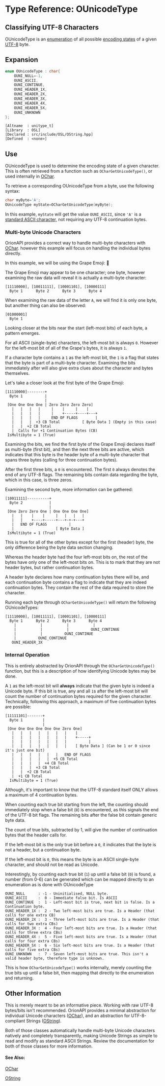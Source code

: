 # Type Reference: OUnicodeType
## Classifying UTF-8 Characters
OUnicodeType is an [enumeration](https://en.wikipedia.org/wiki/Enumerated_type) of all possible [encoding states](https://en.wikipedia.org/wiki/UTF-8#Encoding)
of a given [UTF-8](https://en.wikipedia.org/wiki/UTF-8) byte.

## Expansion
```cpp
enum OUnicodeType : char{
	OUNI_NULL=-1,
	OUNI_ASCII,
	OUNI_CONTINUE,
	OUNI_HEADER_1X,
	OUNI_HEADER_2X,
	OUNI_HEADER_3X,
	OUNI_HEADER_4X,
	OUNI_HEADER_5X,
	OUNI_UNKNOWN
};
```
```
[Altname  : unitype_t]
[Library  : OSL]
[Declared : src/include/OSL/OString.hpp]
[Defined  : <none>]
```

## Use
OUnicodeType is used to determine the encoding state of a given character. This is often retrieved from a function such as  `OCharGetUnicodeType()`,
or used internally in [OChar](https://github.com/RosettaHS/OrionAPI/blob/main/docs/Type%20Reference/OChar.md).

To retrieve a corresponding OUnicodeType from a byte, use the following syntax:
```cpp
char myByte='A';
OUnicodeType myState=OCharGetUnicodeType(myByte);
```
In this example, `myState` will get the value `OUNI_ASCII`, since `'A'` is a [standard ASCII character,](https://en.wikipedia.org/wiki/ASCII)
not requiring any UTF-8 continuation bytes.

### Multi-byte Unicode Characters
OrionAPI provides a correct way to handle multi-byte characters with [OChar](https://github.com/RosettaHS/OrionAPI/blob/main/docs/Type%20Reference/OChar.md). however this example will focus on handling the individual bytes directly.

In this example, we will be using the Grape Emoji: 🍇

The Grape Emoji may appear to be one character; one byte, however examining the raw data will reveal it is actually a multi-byte character:
```
[11110000], [10011111], [10001101], [10000111]
  Byte 1      Byte 2      Byte 3      Byte 4  
```
When examining the raw data of the letter `A`, we will find it is only one byte, but another thing can also be observed:
```
[01000001]
  Byte 1  
```
Looking closer at the bits near the start (left-most bits) of each byte, a pattern emerges.

For all ASCII (single-byte) characters, the left-most bit is always `0`.
However for the left-most bit of all of the Grape's bytes, it is always `1`.

If a character byte contains a `1` as the left-most bit, the `1` is a flag that states that the byte is part of a multi-byte character.
Examining the bits immediately after will also give extra clues about the character and bytes themselves.

Let's take a closer look at the first byte of the Grape Emoji:
```
[11110000]--------+
  Byte 1          |
                  |
 [One One One One | Zero Zero Zero Zero]
   |   |   |   |     |    |     |    |
   |   |   |   |     |    +-----+----+---+
   |   |   |   |     END OF FLAGS        |
   |   |   |  +3 CB Total          [ Byte Data ] (Empty in this case)
   |   |  +2 CB Total
   |  Calls for +1 Continuation Bytes (CB)
 IsMultibyte = 1 (True)
```
Examining the bits, we find the first byte of the Grape Emoji declares itself as multi-byte (first bit),
and then the next three bits are active, which indicates that this byte is the header byte of a multi-byte character that spans three bytes (calling for three continuation bytes).

After the first three bits, a `0` is encountered. The first `0` always denotes the end of any UTF-8 flags. The remaining bits contain data regarding the byte,
which in this case, is three zeros.

Examining the second byte, more information can be gathered:
```
[10011111]----------+
  Byte 2            |
                    |
 [One Zero Zero One | One One One One]
   |   |    |    |     |   |   |   |
   |   |    +----+-----+---+-+-+---+
   |   END OF FLAGS          |
   |                   [ Byte Data ]
 IsMultibyte = 1 (True)
```
This is true for all of the other bytes except for the first (header) byte, the only difference being the byte data section changing.

Whereas the header byte had the four left-most bits on, the rest of the bytes have only one of the left-most bits on.
This is to mark that they are not header bytes, but rather continuation bytes.

A header byte declares how many continuation bytes there will be, and each continuation byte contains a flag to indicate that they are indeed continuation bytes.
They contain the rest of the data required to store the character.

Running each byte through `OCharGetUnicodeType()` will return the following OUnicodeTypes:
```
[11110000], [10011111], [10001101], [10000111]
  Byte 1      Byte 2      Byte 3      Byte 4  
    |           |           |           |
    |           |           |          OUNI_CONTINUE
    |           |          OUNI_CONTINUE
    |          OUNI_CONTINUE
   OUNI_HEADER_3X
```
### Internal Operation
This is entirely abstracted by OrionAPI through the `OCharGetUnicodeType()` function, but this is a description of how identifying Unicode bytes may be done.

A `1` as the left-most bit will **always** indicate that the given byte is indeed a Unicode byte.
If this bit is true, any and all `1`s after the left-most bit will count the number of continuation bytes required for the given character.
Technically, following this approach, a maximum of five continuation bytes are possible:
```
[11111101]-------+
  Byte 1         |
                 |
 [One One One One One One Zero One]
   |   |   |   |   |   |   |    |
   |   |   |   |   |   |   |    +-----+
   |   |   |   |   |   |   |          |
   |   |   |   |   |   |   |    [ Byte Data ] (Can be 1 or 0 since it's just one bit)
   |   |   |   |   |   |   END OF FLAGS
   |   |   |   |   |  +5 CB Total
   |   |   |   |  +4 CB Total
   |   |   |  +3 CB Total
   |   |  +2 CB Total
   |  +1 CB Total
  IsMultibyte = 1 (True)
```
Although, it's important to know that the UTF-8 standard itself ONLY allows a maximum of 4 continuation bytes.

When counting each true bit starting from the left, the counting should immediately stop when a false bit (`0`) is encountered, as this signals the end of the UTF-8 bit flags.
The remaining bits after the false bit contain generic byte data.

The count of true bits, subtracted by 1, will give the number of continuation bytes that the header calls for.

If the left-most bit is the only true bit before a `0`, it indicates that the byte is not a header, but a continuation byte.

If the left-most bit is `0`, this means the byte is an ASCII single-byte character, and should not be read as Unicode.

Interestingly, by counting each true bit (`1`) up until a false bit (`0`) is found, a number (from 0-6) can be generated which can be mapped directly to an enumeration as is done with OUnicodeType
```
OUNI_NULL      : -1 - Uninitialised, NULL byte.
OUNI_ASCII     :  0 - Immediate false bit. Is ASCII
OUNI_CONTINUE  :  1 - Left-most bit is true, next bit is false. Is a Continuation byte.
OUNI_HEADER_1X :  2 - Two left-most bits are true. Is a Header (that calls for one extra CB)
OUNI_HEADER_2X :  3 - Three left-most bits are true. Is a Header (that calls for two extra CBs)
OUNI_HEADER_3X :  4 - Four left-most bits are true. Is a Header (that calls for three extra CBs)
OUNI_HEADER_4X :  5 - Five left-most bits are true. Is a Header (that calls for four extra CBs)
OUNI_HEADER_5X :  6 - Six left-most bits are true. Is a Header (that calls for five extra CBs)
OUNI_UNKNOWN   :  7 - Seven left-most bits are true. This isn't a valid header byte, therefore type is unknown.
```
This is how `OCharGetUnicodeType()` works internally, merely counting the true bits up until a false bit, then mapping that directly to the enumeration and returning. 
## Other Information
This is merely meant to be an informative piece. Working with raw UTF-8 bytes/bits isn't recommended.
OrionAPI provides a minimal abstraction for individual Unicode characters ([OChar](https://github.com/RosettaHS/OrionAPI/blob/main/docs/Type%20Reference/OChar.md)), and an abstraction for UTF-8-compliant Strings ([OString](https://github.com/RosettaHS/OrionAPI/blob/main/docs/Type%20Reference/OString.md)).

Both of those classes automatically handle multi-byte Unicode characters natively and completely transparently,
making Unicode Strings as simple to read and modify as standard ASCII Strings. Review the documentation for both of those classes for more information.

#### See Also:
[OChar](https://github.com/RosettaHS/OrionAPI/blob/main/docs/Type%20Reference/OChar.md)

[OString](https://github.com/RosettaHS/OrionAPI/blob/main/docs/Type%20Reference/OString.md)